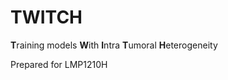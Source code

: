 # TWITCH

**T**raining models **W**ith **I**ntra **T**umoral **H**eterogeneity

Prepared for LMP1210H
